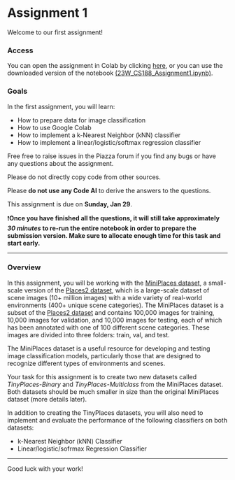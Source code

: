 # Assignment 1

Welcome to our first assignment!

### Access
You can open the assignment in Colab by clicking [here](https://colab.research.google.com/drive/1NawPMGJXVIefsV86Q1zyjiq3FqlNVv-U?usp=sharing), or you can use the downloaded version of the notebook [(23W_CS188_Assignment1.ipynb)](./23W_CS188_Assignment1.ipynb).

### Goals
In the first assignment, you will learn:
* How to prepare data for image classification
* How to use Google Colab
* How to implement a k-Nearest Neighbor (kNN) classifier
* How to implement a linear/logistic/softmax regression classifier

Free free to raise issues in the Piazza forum if you find any bugs or have any questions about the assignment. 

Please do not directly copy code from other sources.

Please **do not use any Code AI** to derive the answers to the questions.

This assignment is due on **Sunday, Jan 29**.

❗**Once you have finished all the questions, it will still take approximately *30 minutes* to re-run the entire notebook in order to prepare the submission version. Make sure to allocate enough time for this task and start early.**

---

### Overview

In this assignment, you will be working with the [MiniPlaces dataset](https://github.com/CSAILVision/miniplaces), a small-scale version of the [Places2 dataset](http://places2.csail.mit.edu/), which is a large-scale dataset of scene images (10+ million images) with a wide variety of real-world environments (400+ unique scene categories). The MiniPlaces dataset is a subset of the [Places2 dataset](http://places2.csail.mit.edu/) and contains 100,000 images for training, 10,000 images for validation, and 10,000 images for testing, each of which has been annotated with one of 100 different scene categories. These images are divided into three folders: train, val, and test. 

The MiniPlaces dataset is a useful resource for developing and testing image classification models, particularly those that are designed to recognize different types of environments and scenes.

Your task for this assignment is to create two new datasets called *TinyPlaces-Binary* and *TinyPlaces-Multiclass* from the MiniPlaces dataset. Both datasets should be much smaller in size than the original MiniPlaces dataset (more details later).

In addition to creating the TinyPlaces datasets, you will also need to implement and evaluate the performance of the following classifiers on both datasets:
* k-Nearest Neighbor (kNN) Classifier
* Linear/logistic/sofrmax Regression Classifier

---
Good luck with your work!